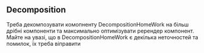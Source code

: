 ## Decomposition
Треба декомпозувати комопненту DecompositionHomeWork на більш дрібні компоненти та максимально оптимізувати ререндер компонент.
Майте на увазі, що в DecompositionHomeWork є декілька неточностей та помилок, їх треба віправити
